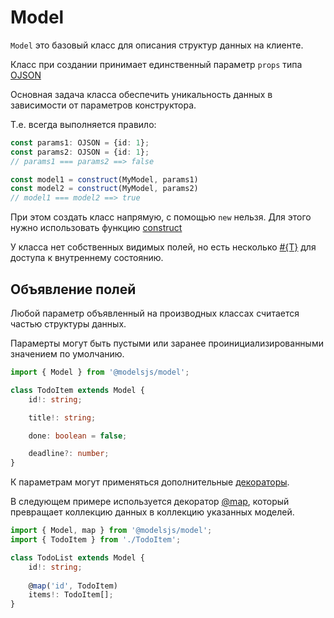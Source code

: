 # Model

`Model` это базовый класс для описания структур данных на клиенте.

Класс при создании принимает единственный параметр `props` типа [OJSON](./ojson.ru.md)

Основная задача класса обеспечить уникальность данных в зависимости от параметров конструктора.

Т.е. всегда выполняется правило:
```ts
const params1: OJSON = {id: 1};
const params2: OJSON = {id: 1};
// params1 === params2 ==> false

const model1 = construct(MyModel, params1)
const model2 = construct(MyModel, params2)
// model1 === model2 ==> true
```

При этом создать класс напрямую, с помощью `new` нельзя. Для этого нужно использовать функцию [construct](./utils.ru.md#construct)

У класса нет собственных видимых полей, но есть несколько [#{T}](./accessors.ru.md)
для доступа к внутреннему состоянию.

## Объявление полей

Любой параметр объявленный на производных классах считается частью структуры данных.

Парамерты могут быть пустыми или заранее проинициализированными значением по умолчанию.

```ts
import { Model } from '@modelsjs/model';

class TodoItem extends Model {
    id!: string;

    title!: string;

    done: boolean = false;

    deadline?: number;
}
```
К параметрам могут применяться дополнительные [декораторы]().

В следующем примере используется декоратор [@map](),
который превращает коллекцию данных в коллекцию указанных моделей. 

```ts
import { Model, map } from '@modelsjs/model';
import { TodoItem } from './TodoItem';

class TodoList extends Model {
    id!: string;
    
    @map('id', TodoItem)
    items!: TodoItem[];
}
```
